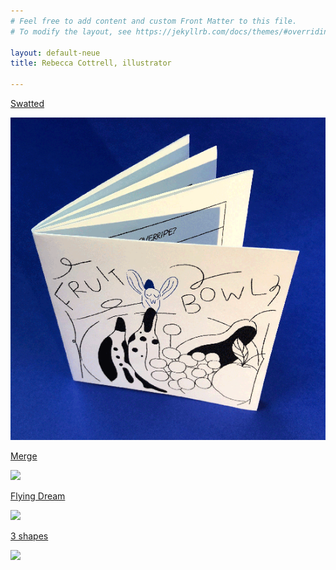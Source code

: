 ```yaml
---
# Feel free to add content and custom Front Matter to this file.
# To modify the layout, see https://jekyllrb.com/docs/themes/#overriding-theme-defaults

layout: default-neue
title: Rebecca Cottrell, illustrator

---
```



[Swatted](swatted-a-minimalist-tragicomedy)

![](images/fruitbowl_cover_blue.png)  

[Merge](merge)

![](../images/merge_photo.JPG)

[Flying Dream](flying-dream)

![](../images/thumb_fd.png)


[3 shapes](3-shapes)

![](../images/3_shapes_thumbnail.jpg)
